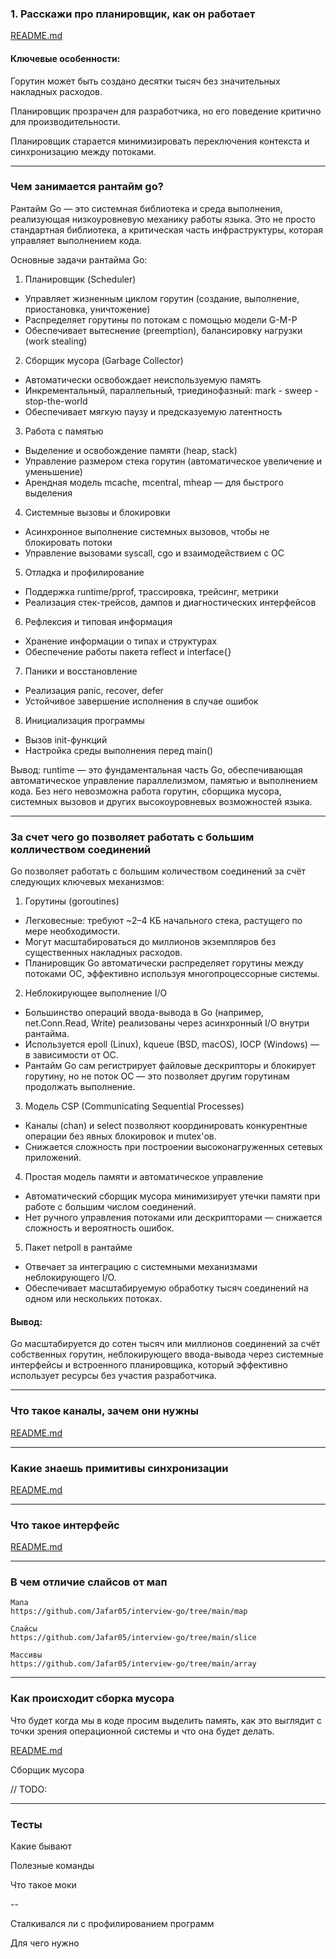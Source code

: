 ### 1. Расскажи про планировщик, как он работает
[README.md](../go%20runtime%20scheduler/README.md)

#### Ключевые особенности:
Горутин может быть создано десятки тысяч без значительных накладных расходов.

Планировщик прозрачен для разработчика, но его поведение критично для производительности.

Планировщик старается минимизировать переключения контекста и синхронизацию между потоками.

--- 
### Чем занимается рантайм go?
Рантайм Go — это системная библиотека и среда выполнения, реализующая низкоуровневую механику работы языка. Это не просто стандартная библиотека, а критическая часть инфраструктуры, которая управляет выполнением кода.

Основные задачи рантайма Go:
1. Планировщик (Scheduler)
- Управляет жизненным циклом горутин (создание, выполнение, приостановка, уничтожение)
- Распределяет горутины по потокам с помощью модели G-M-P
- Обеспечивает вытеснение (preemption), балансировку нагрузки (work stealing)

2. Сборщик мусора (Garbage Collector)
- Автоматически освобождает неиспользуемую память
- Инкрементальный, параллельный, триединофазный: mark - sweep - stop-the-world
- Обеспечивает мягкую паузу и предсказуемую латентность

3. Работа с памятью
- Выделение и освобождение памяти (heap, stack)
- Управление размером стека горутин (автоматическое увеличение и уменьшение)
- Арендная модель mcache, mcentral, mheap — для быстрого выделения

4. Системные вызовы и блокировки
- Асинхронное выполнение системных вызовов, чтобы не блокировать потоки
- Управление вызовами syscall, cgo и взаимодействием с ОС

5. Отладка и профилирование
- Поддержка runtime/pprof, трассировка, трейсинг, метрики
- Реализация стек-трейсов, дампов и диагностических интерфейсов

6. Рефлексия и типовая информация
- Хранение информации о типах и структурах
- Обеспечение работы пакета reflect и interface{}

7. Паники и восстановление
- Реализация panic, recover, defer
- Устойчивое завершение исполнения в случае ошибок

8. Инициализация программы
- Вызов init-функций
- Настройка среды выполнения перед main()

Вывод:
runtime — это фундаментальная часть Go, обеспечивающая автоматическое управление параллелизмом, памятью и выполнением кода. Без него невозможна работа горутин, сборщика мусора, системных вызовов и других высокоуровневых возможностей языка.

---
### За счет чего go позволяет работать с большим колличеством соединений
Go позволяет работать с большим количеством соединений за счёт следующих ключевых механизмов:

1. Горутины (goroutines)
- Легковесные: требуют ~2–4 КБ начального стека, растущего по мере необходимости.
- Могут масштабироваться до миллионов экземпляров без существенных накладных расходов.
- Планировщик Go автоматически распределяет горутины между потоками ОС, эффективно используя многопроцессорные системы.

2. Неблокирующее выполнение I/O
- Большинство операций ввода-вывода в Go (например, net.Conn.Read, Write) реализованы через асинхронный I/O внутри рантайма.
- Используется epoll (Linux), kqueue (BSD, macOS), IOCP (Windows) — в зависимости от ОС.
- Рантайм Go сам регистрирует файловые дескрипторы и блокирует горутину, но не поток ОС — это позволяет другим горутинам продолжать выполнение.

3. Модель CSP (Communicating Sequential Processes)
- Каналы (chan) и select позволяют координировать конкурентные операции без явных блокировок и mutex'ов.
- Снижается сложность при построении высоконагруженных сетевых приложений.

4. Простая модель памяти и автоматическое управление
- Автоматический сборщик мусора минимизирует утечки памяти при работе с большим числом соединений.
- Нет ручного управления потоками или дескрипторами — снижается сложность и вероятность ошибок.

5. Пакет netpoll в рантайме
- Отвечает за интеграцию с системными механизмами неблокирующего I/O.
- Обеспечивает масштабируемую обработку тысяч соединений на одном или нескольких потоках.
#### Вывод:
Go масштабируется до сотен тысяч или миллионов соединений за счёт собственных горутин, неблокирующего ввода-вывода через системные интерфейсы и встроенного планировщика, который эффективно использует ресурсы без участия разработчика.

---
### Что такое каналы, зачем они нужны
[README.md](../channel/README.md)

---
### Какие знаешь примитивы синхронизации
[README.md](../sync%20go/README.md)

---
### Что такое интерфейс
[README.md](../interface/README.md)

---
### В чем отличие слайсов от мап
    Мапа
    https://github.com/Jafar05/interview-go/tree/main/map

    Слайсы
    https://github.com/Jafar05/interview-go/tree/main/slice

    Массивы 
    https://github.com/Jafar05/interview-go/tree/main/array

---
### Как происходит сборка мусора
Что будет когда мы в коде просим выделить память, как это выглядит с точки зрения операционной системы и что она будет делать.

[README.md](https://github.com/Jafar05/interview-go/blob/main/common/README.md#что-будет-когда-мы-в-коде-просим-выделить-память-как-это-выглядит-с-точки-зрения-операционной-системы-и-что-она-будет-делать)

    
Сборщик мусора

// TODO: 

---
### Тесты
Какие бывают

Полезные команды

Что такое моки

--

Сталкивался ли с профилированием программ 

Для чего нужно